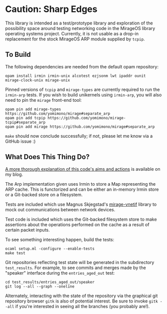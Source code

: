 # Caution: Sharp Edges

This library is intended as a test/prototype library and exploration of the possibility space around testing networking code in the MirageOS library operating systems project.  Currently, it is not usable as a drop-in replacement for the stock MirageOS ARP module supplied by `tcpip`.

## To Build

The following dependencies are needed from the default opam repository:

```
opam install irmin irmin-unix alcotest ezjsonm lwt ipaddr ounit mirage-clock-unix mirage-unix
```

Pinned versions of `tcpip` and `mirage-types` are currently required to run the `irmin-arp` tests.  If you wish to build unikernels using `irmin-arp`, you will also need to pin the `mirage` front-end tool:

```
opam pin add mirage-types https://github.com/yomimono/mirage#separate_arp
opam pin add tcpip https://github.com/yomimono/mirage-tcpip#separate_arp
opam pin add mirage https://github.com/yomimono/mirage#separate_arp
```

`make` should now conclude successfully; if not, please let me know via a GitHub issue :)

## What Does This Thing Do?

[A more thorough explanation of this code's aims and actions](http://somerandomidiot.com/blog/2015/04/24/what-a-distributed-version-controlled-ARP-cache-gets-you/) is available on my blog.

The Arp implementation given uses Irmin to store a Map representing the ARP cache.  This is functorized and can be either an in-memory Irmin store or a Git-backed store on a filesystem.  

Tests are included which use Magnus Skjegstad's [mirage-vnetif](https://github.com/magnuss/mirage-vnetif) library to mock out communications between network devices.

Test code is included which uses the Git-backed filesystem store to make assertions about the operations performed on the cache as a result of certain packet inputs.

To see something interesting happen, build the tests:

```
ocaml setup.ml -configure --enable-tests
make test
```

Git repositories reflecting test state will be generated in the subdirectory `test_results`.  For example, to see commits and merges made by the "speaker" interface during the `entries_aged_out` test:

```
cd test_results/entries_aged_out/speaker
git log --all --graph --oneline
```

Alternately, interacting with the state of the repository via the graphical git repository browser `gitk` is also of potential interest.  Be sure to invoke `gitk --all` if you're interested in seeing all the branches (you probably are!).
